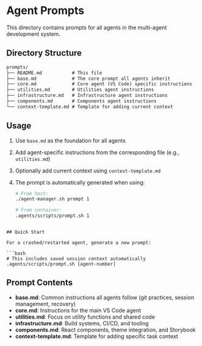 # Agent Prompts

This directory contains prompts for all agents in the multi-agent development system.

## Directory Structure

```markdown
prompts/
├── README.md           # This file
├── base.md             # The core prompt all agents inherit
├── core.md             # Core agent (VS Code) specific instructions
├── utilities.md        # Utilities agent instructions
├── infrastructure.md   # Infrastructure agent instructions
├── components.md       # Components agent instructions
└── context-template.md # Template for adding current context
```

## Usage

1. Use `base.md` as the foundation for all agents
2. Add agent-specific instructions from the corresponding file (e.g., `utilities.md`)
3. Optionally add current context using `context-template.md`
4. The prompt is automatically generated when using:

   ```bash
   # From host:
   ./agent-manager.sh prompt 1

   # From container:
   .agents/scripts/prompt.sh 1
```

## Quick Start

For a crashed/restarted agent, generate a new prompt:

```bash
# This includes saved session context automatically
.agents/scripts/prompt.sh [agent-number]
```

## Prompt Contents

- **base.md**: Common instructions all agents follow (git practices, session management, recovery)
- **core.md**: Instructions for the main VS Code agent
- **utilities.md**: Focus on utility functions and shared code
- **infrastructure.md**: Build systems, CI/CD, and tooling
- **components.md**: React components, theme integration, and Storybook
- **context-template.md**: Template for adding specific task context
